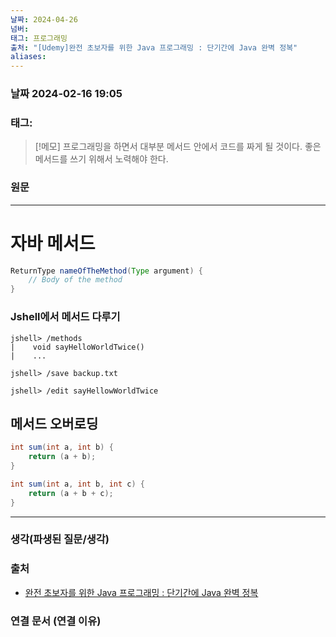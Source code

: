 ```yaml
---
날짜: 2024-04-26
넘버: 
태그: 프로그래밍
출처: "[Udemy]완전 초보자를 위한 Java 프로그래밍 : 단기간에 Java 완벽 정복"
aliases:
---
```

### 날짜  2024-02-16 19:05

### 태그:

>[!메모]
> 프로그래밍을 하면서 대부분 메서드 안에서 코드를 짜게 될 것이다.
> 좋은 메서드를 쓰기 위해서 노력해야 한다.

### 원문
---
# 자바 메서드
```java
ReturnType nameOfTheMethod(Type argument) {
	// Body of the method
}
```
### Jshell에서 메서드 다루기
```jshell
jshell> /methods
|    void sayHelloWorldTwice()
|    ...

jshell> /save backup.txt

jshell> /edit sayHellowWorldTwice
```
## 메서드 오버로딩
```java
int sum(int a, int b) {
	return (a + b);
}

int sum(int a, int b, int c) {
	return (a + b + c);
}
```


---
### 생각(파생된 질문/생각)

### 출처
- [완전 초보자를 위한 Java 프로그래밍 : 단기간에 Java 완벽 정복](https://www.udemy.com/course/best-java-programming/?couponCode=ST6MT42324)

### 연결 문서 (연결 이유)
